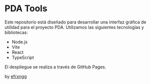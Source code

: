# PDA Tools

Este repositorio está diseñado para desarrollar una interfaz gráfica de utilidad para el proyecto PDA. Utilizamos las siguientes tecnologías y bibliotecas:

- Node.js
- Vite
- React
- TypeScript

El despliegue se realiza a través de GitHub Pages.

by [efrxngg](https://efrxngg.github.io)